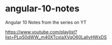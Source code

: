 # angular-10-notes
Angular 10 Notes from the series on YT

https://www.youtube.com/playlist?list=PLp50dWW_m40XTcxIaXVqO60LaIlyHWxDS


